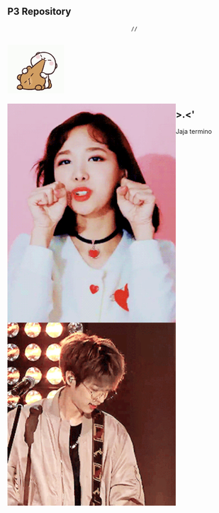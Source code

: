 
## P3 Repository
                                           //
## <img src="source/tenor.gif" width="128" align="justify"> 


 <img src="source/heh.gif" width="380" align="left"> 


 <img src="source/ze.gif" width="380" align="left"> 



## >.<'

Jaja termino
